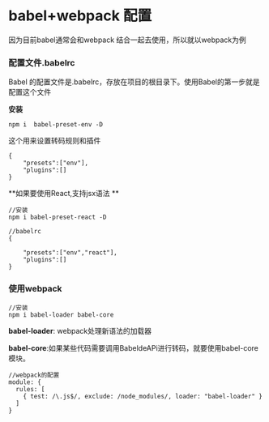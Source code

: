 # babel+webpack 配置

因为目前babel通常会和webpack 结合一起去使用，所以就以webpack为例



### 配置文件.babelrc

Babel 的配置文件是.babelrc，存放在项目的根目录下。使用Babel的第一步就是配置这个文件

**安装**

````
npm i  babel-preset-env -D
````

这个用来设置转码规则和插件

```
{
    "presets":["env"],
    "plugins":[]
}
```

**如果要使用React,支持jsx语法 **

```
//安装
npm i babel-preset-react -D
```

```
//babelrc
{

    "presets":["env","react"],
    "plugins":[]
}

```



### 使用webpack

```
//安装
npm i babel-loader babel-core
```

**babel-loader**: webpack处理新语法的加载器

**babel-core**:如果某些代码需要调用BabeldeAPi进行转码，就要使用babel-core模块。

```
//webpack的配置
module: {
  rules: [
    { test: /\.js$/, exclude: /node_modules/, loader: "babel-loader" }
  ]
}
```





### 

